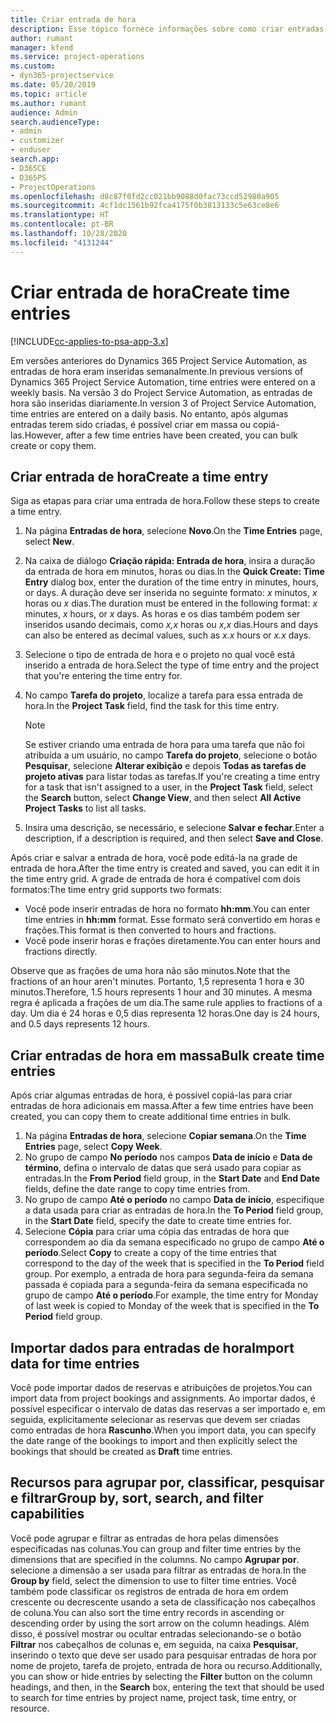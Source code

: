 ```yaml
---
title: Criar entrada de hora
description: Esse tópico fornece informações sobre como criar entradas de hora.
author: rumant
manager: kfend
ms.service: project-operations
ms.custom:
- dyn365-projectservice
ms.date: 05/20/2019
ms.topic: article
ms.author: rumant
audience: Admin
search.audienceType:
- admin
- customizer
- enduser
search.app:
- D365CE
- D365PS
- ProjectOperations
ms.openlocfilehash: d8c87f0fd2cc021bb9088d0fac73ccd52980a905
ms.sourcegitcommit: 4cf1dc1561b92fca4175f0b3813133c5e63ce8e6
ms.translationtype: HT
ms.contentlocale: pt-BR
ms.lasthandoff: 10/28/2020
ms.locfileid: "4131244"
---
```

# <a name="create-time-entries"></a><span data-ttu-id="491ae-103">Criar entrada de hora</span><span class="sxs-lookup"><span data-stu-id="491ae-103">Create time entries</span></span>

[!INCLUDE[cc-applies-to-psa-app-3.x](../includes/cc-applies-to-psa-app-3x.md)]

<span data-ttu-id="491ae-104">Em versões anteriores do Dynamics 365 Project Service Automation, as entradas de hora eram inseridas semanalmente.</span><span class="sxs-lookup"><span data-stu-id="491ae-104">In previous versions of Dynamics 365 Project Service Automation, time entries were entered on a weekly basis.</span></span> <span data-ttu-id="491ae-105">Na versão 3 do Project Service Automation, as entradas de hora são inseridas diariamente.</span><span class="sxs-lookup"><span data-stu-id="491ae-105">In version 3 of Project Service Automation, time entries are entered on a daily basis.</span></span> <span data-ttu-id="491ae-106">No entanto, após algumas entradas terem sido criadas, é possível criar em massa ou copiá-las.</span><span class="sxs-lookup"><span data-stu-id="491ae-106">However, after a few time entries have been created, you can bulk create or copy them.</span></span>

## <a name="create-a-time-entry"></a><span data-ttu-id="491ae-107">Criar entrada de hora</span><span class="sxs-lookup"><span data-stu-id="491ae-107">Create a time entry</span></span>

<span data-ttu-id="491ae-108">Siga as etapas para criar uma entrada de hora.</span><span class="sxs-lookup"><span data-stu-id="491ae-108">Follow these steps to create a time entry.</span></span>

1. <span data-ttu-id="491ae-109">Na página **Entradas de hora**, selecione **Novo**.</span><span class="sxs-lookup"><span data-stu-id="491ae-109">On the **Time Entries** page, select **New**.</span></span>
2. <span data-ttu-id="491ae-110">Na caixa de diálogo **Criação rápida: Entrada de hora**, insira a duração da entrada de hora em minutos, horas ou dias.</span><span class="sxs-lookup"><span data-stu-id="491ae-110">In the **Quick Create: Time Entry** dialog box, enter the duration of the time entry in minutes, hours, or days.</span></span> <span data-ttu-id="491ae-111">A duração deve ser inserida no seguinte formato: *x* minutos, *x* horas ou *x* dias.</span><span class="sxs-lookup"><span data-stu-id="491ae-111">The duration must be entered in the following format: *x* minutes, *x* hours, or *x* days.</span></span> <span data-ttu-id="491ae-112">As horas e os dias também podem ser inseridos usando decimais, como *x,x* horas ou *x,x* dias.</span><span class="sxs-lookup"><span data-stu-id="491ae-112">Hours and days can also be entered as decimal values, such as *x.x* hours or *x.x* days.</span></span>
3. <span data-ttu-id="491ae-113">Selecione o tipo de entrada de hora e o projeto no qual você está inserido a entrada de hora.</span><span class="sxs-lookup"><span data-stu-id="491ae-113">Select the type of time entry and the project that you're entering the time entry for.</span></span>
4. <span data-ttu-id="491ae-114">No campo **Tarefa do projeto**, localize a tarefa para essa entrada de hora.</span><span class="sxs-lookup"><span data-stu-id="491ae-114">In the **Project Task** field, find the task for this time entry.</span></span>

    > [!NOTE]
    > <span data-ttu-id="491ae-115">Se estiver criando uma entrada de hora para uma tarefa que não foi atribuída a um usuário, no campo **Tarefa do projeto**, selecione o botão **Pesquisar**, selecione **Alterar exibição** e depois **Todas as tarefas de projeto ativas** para listar todas as tarefas.</span><span class="sxs-lookup"><span data-stu-id="491ae-115">If you're creating a time entry for a task that isn't assigned to a user, in the **Project Task** field, select the **Search** button, select **Change View**, and then select **All Active Project Tasks** to list all tasks.</span></span>

5. <span data-ttu-id="491ae-116">Insira uma descrição, se necessário, e selecione **Salvar e fechar**.</span><span class="sxs-lookup"><span data-stu-id="491ae-116">Enter a description, if a description is required, and then select **Save and Close**.</span></span>

<span data-ttu-id="491ae-117">Após criar e salvar a entrada de hora, você pode editá-la na grade de entrada de hora.</span><span class="sxs-lookup"><span data-stu-id="491ae-117">After the time entry is created and saved, you can edit it in the time entry grid.</span></span> <span data-ttu-id="491ae-118">A grade de entrada de hora é compatível com dois formatos:</span><span class="sxs-lookup"><span data-stu-id="491ae-118">The time entry grid supports two formats:</span></span>

- <span data-ttu-id="491ae-119">Você pode inserir entradas de hora no formato **hh:mm**.</span><span class="sxs-lookup"><span data-stu-id="491ae-119">You can enter time entries in **hh:mm** format.</span></span> <span data-ttu-id="491ae-120">Esse formato será convertido em horas e frações.</span><span class="sxs-lookup"><span data-stu-id="491ae-120">This format is then converted to hours and fractions.</span></span>
- <span data-ttu-id="491ae-121">Você pode inserir horas e frações diretamente.</span><span class="sxs-lookup"><span data-stu-id="491ae-121">You can enter hours and fractions directly.</span></span>

<span data-ttu-id="491ae-122">Observe que as frações de uma hora não são minutos.</span><span class="sxs-lookup"><span data-stu-id="491ae-122">Note that the fractions of an hour aren't minutes.</span></span> <span data-ttu-id="491ae-123">Portanto, 1,5 representa 1 hora e 30 minutos.</span><span class="sxs-lookup"><span data-stu-id="491ae-123">Therefore, 1.5 hours represents 1 hour and 30 minutes.</span></span> <span data-ttu-id="491ae-124">A mesma regra é aplicada a frações de um dia.</span><span class="sxs-lookup"><span data-stu-id="491ae-124">The same rule applies to fractions of a day.</span></span> <span data-ttu-id="491ae-125">Um dia é 24 horas e 0,5 dias representa 12 horas.</span><span class="sxs-lookup"><span data-stu-id="491ae-125">One day is 24 hours, and 0.5 days represents 12 hours.</span></span>

## <a name="bulk-create-time-entries"></a><span data-ttu-id="491ae-126">Criar entradas de hora em massa</span><span class="sxs-lookup"><span data-stu-id="491ae-126">Bulk create time entries</span></span>

<span data-ttu-id="491ae-127">Após criar algumas entradas de hora, é possível copiá-las para criar entradas de hora adicionais em massa.</span><span class="sxs-lookup"><span data-stu-id="491ae-127">After a few time entries have been created, you can copy them to create additional time entries in bulk.</span></span>

1. <span data-ttu-id="491ae-128">Na página **Entradas de hora**, selecione **Copiar semana**.</span><span class="sxs-lookup"><span data-stu-id="491ae-128">On the **Time Entries** page, select **Copy Week**.</span></span>
2. <span data-ttu-id="491ae-129">No grupo de campo **No período** nos campos **Data de início** e **Data de término**, defina o intervalo de datas que será usado para copiar as entradas.</span><span class="sxs-lookup"><span data-stu-id="491ae-129">In the **From Period** field group, in the **Start Date** and **End Date** fields, define the date range to copy time entries from.</span></span>
3. <span data-ttu-id="491ae-130">No grupo de campo **Até o período** no campo **Data de início**, especifique a data usada para criar as entradas de hora.</span><span class="sxs-lookup"><span data-stu-id="491ae-130">In the **To Period** field group, in the **Start Date** field, specify the date to create time entries for.</span></span>
4. <span data-ttu-id="491ae-131">Selecione **Cópia** para criar uma cópia das entradas de hora que correspondem ao dia da semana especificado no grupo de campo **Até o período**.</span><span class="sxs-lookup"><span data-stu-id="491ae-131">Select **Copy** to create a copy of the time entries that correspond to the day of the week that is specified in the **To Period** field group.</span></span> <span data-ttu-id="491ae-132">Por exemplo, a entrada de hora para segunda-feira da semana passada é copiada para a segunda-feira da semana especificada no grupo de campo **Até o período**.</span><span class="sxs-lookup"><span data-stu-id="491ae-132">For example, the time entry for Monday of last week is copied to Monday of the week that is specified in the **To Period** field group.</span></span>

## <a name="import-data-for-time-entries"></a><span data-ttu-id="491ae-133">Importar dados para entradas de hora</span><span class="sxs-lookup"><span data-stu-id="491ae-133">Import data for time entries</span></span>

<span data-ttu-id="491ae-134">Você pode importar dados de reservas e atribuições de projetos.</span><span class="sxs-lookup"><span data-stu-id="491ae-134">You can import data from project bookings and assignments.</span></span> <span data-ttu-id="491ae-135">Ao importar dados, é possível especificar o intervalo de datas das reservas a ser importado e, em seguida, explicitamente selecionar as reservas que devem ser criadas como entradas de hora **Rascunho**.</span><span class="sxs-lookup"><span data-stu-id="491ae-135">When you import data, you can specify the date range of the bookings to import and then explicitly select the bookings that should be created as **Draft** time entries.</span></span>

## <a name="group-by-sort-search-and-filter-capabilities"></a><span data-ttu-id="491ae-136">Recursos para agrupar por, classificar, pesquisar e filtrar</span><span class="sxs-lookup"><span data-stu-id="491ae-136">Group by, sort, search, and filter capabilities</span></span>

<span data-ttu-id="491ae-137">Você pode agrupar e filtrar as entradas de hora pelas dimensões especificadas nas colunas.</span><span class="sxs-lookup"><span data-stu-id="491ae-137">You can group and filter time entries by the dimensions that are specified in the columns.</span></span> <span data-ttu-id="491ae-138">No campo **Agrupar por**. selecione a dimensão a ser usada para filtrar as entradas de hora.</span><span class="sxs-lookup"><span data-stu-id="491ae-138">In the **Group by** field, select the dimension to use to filter time entries.</span></span> <span data-ttu-id="491ae-139">Você também pode classificar os registros de entrada de hora em ordem crescente ou decrescente usando a seta de classificação nos cabeçalhos de coluna.</span><span class="sxs-lookup"><span data-stu-id="491ae-139">You can also sort the time entry records in ascending or descending order by using the sort arrow on the column headings.</span></span> <span data-ttu-id="491ae-140">Além disso, é possível mostrar ou ocultar entradas selecionando-se o botão **Filtrar** nos cabeçalhos de colunas e, em seguida, na caixa **Pesquisar**, inserindo o texto que deve ser usado para pesquisar entradas de hora por nome de projeto, tarefa de projeto, entrada de hora ou recurso.</span><span class="sxs-lookup"><span data-stu-id="491ae-140">Additionally, you can show or hide entries by selecting the **Filter** button on the column headings, and then, in the **Search** box, entering the text that should be used to search for time entries by project name, project task, time entry, or resource.</span></span>
